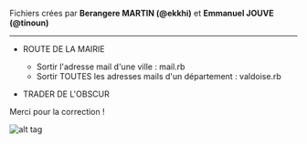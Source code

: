 Fichiers crées par **Berangere MARTIN (@ekkhi)** et **Emmanuel JOUVE (@tinoun)**

-------------

* ROUTE DE LA MAIRIE
	* Sortir l'adresse mail d'une ville : mail.rb
	* Sortir TOUTES les adresses mails d'un département : valdoise.rb

* TRADER DE L'OBSCUR  


Merci pour la correction ! 


![alt tag](https://user-images.githubusercontent.com/37908682/38694855-083cc8a8-3e8b-11e8-8b9e-688c3b0f4004.png)
